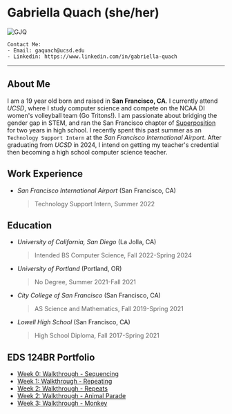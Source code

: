 # **Gabriella Quach (she/her)**
![GJQ](https://ucsdtritons.com/images/2022/8/9/Gabby_Quach.jpg?width=300)

```
Contact Me:
- Email: gaquach@ucsd.edu
- Linkedin: https://www.linkedin.com/in/gabriella-quach
```
---
## About Me

I am a 19 year old born and raised in **San Francisco, CA**. I currently attend *UCSD*, 
where I study computer science and compete on the NCAA DI women's volleyball team (Go Tritons!).  I am passionate about bridging the gender gap in STEM, and ran the San Francisco chapter of [Superposition](https://superposition.tech/) for two years in high school. I recently spent this past summer as an `Technology Support Intern` at the *San Francisco International Airport*. After graduating from *UCSD* in 2024, I intend on getting my teacher's credential then becoming a high school computer science teacher.

## Work Experience
- *San Francisco International Airport* (San Francisco, CA)
    > Technology Support Intern, Summer 2022
    
## Education
* *University of California, San Diego* (La Jolla, CA)
    > Intended BS Computer Science, Fall 2022-Spring 2024
* *University of Portland* (Portland, OR)
    > No Degree, Summer 2021-Fall 2021
* *City College of San Francisco* (San Francisco, CA)
    > AS Science and Mathematics, Fall 2019-Spring 2021
* *Lowell High School* (San Francisco, CA)
    > High School Diploma, Fall 2017-Spring 2021

## EDS 124BR Portfolio
- [Week 0: Walkthrough - Sequencing](https://gjquach.github.io/eds124br-portfolio/week0.html)
- [Week 1: Walkthrough - Repeating](https://gjquach.github.io/eds124br-portfolio/week1.html)
- [Week 2: Walkthrough - Repeats](https://gjquach.github.io/eds124br-portfolio/repeats.html)
- [Week 2: Walkthrough - Animal Parade](https://gjquach.github.io/eds124br-portfolio/animalParade.html)
- [Week 3: Walkthrough - Monkey](https://gjquach.github.io/eds124br-portfolio/monkey.html)
